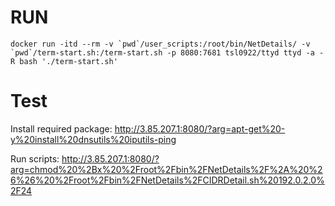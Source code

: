 # RUN
```
docker run -itd --rm -v `pwd`/user_scripts:/root/bin/NetDetails/ -v `pwd`/term-start.sh:/term-start.sh -p 8080:7681 tsl0922/ttyd ttyd -a -R bash './term-start.sh'
```
# Test

Install required package:
http://3.85.207.1:8080/?arg=apt-get%20-y%20install%20dnsutils%20iputils-ping

Run scripts:
http://3.85.207.1:8080/?arg=chmod%20%2Bx%20%2Froot%2Fbin%2FNetDetails%2F%2A%20%26%26%20%2Froot%2Fbin%2FNetDetails%2FCIDRDetail.sh%20192.0.2.0%2F24
